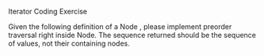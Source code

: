 Iterator Coding Exercise

Given the following definition of a Node , please implement preorder traversal right inside Node. The sequence returned should be the sequence of values, not their containing nodes.